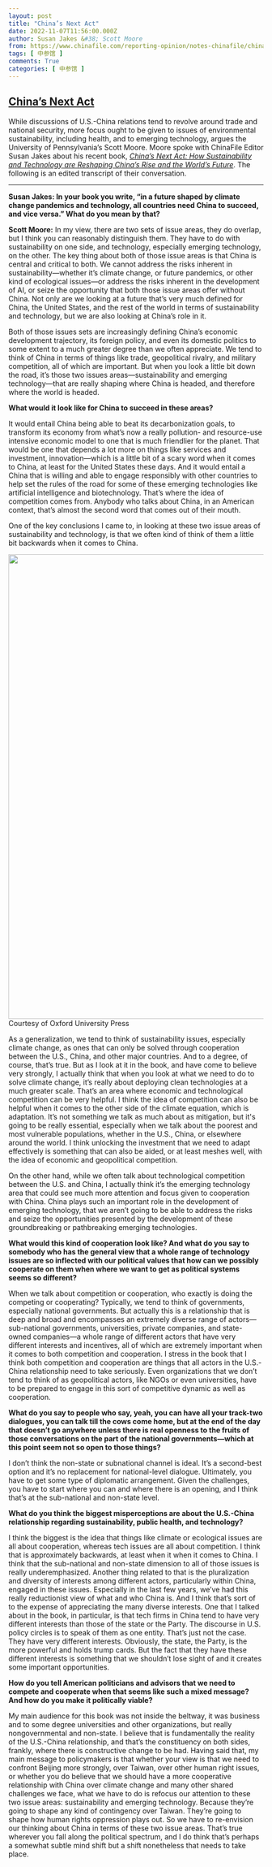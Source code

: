 ```yaml
---
layout: post
title: "China’s Next Act"
date: 2022-11-07T11:56:00.000Z
author: Susan Jakes &#38; Scott Moore
from: https://www.chinafile.com/reporting-opinion/notes-chinafile/chinas-next-act
tags: [ 中参馆 ]
comments: True
categories: [ 中参馆 ]
---
```

<!--1667822160000-->
[China’s Next Act](https://www.chinafile.com/reporting-opinion/notes-chinafile/chinas-next-act)
------

<div>
<div class="content">    <div class="field field-name-body field-type-text-with-summary field-label-hidden">      <p>While discussions of U.S.-China relations tend to revolve around trade and national security, more focus ought to be given to issues of environmental sustainability, including health, and to emerging technology, argues the University of Pennsylvania’s Scott Moore. Moore spoke with ChinaFile Editor Susan Jakes about his recent book, <em><a href="https://global.oup.com/academic/product/chinas-next-act-9780197603994?cc=us&lang=en&" target="_blank" rel="nofollow">China’s Next Act: How Sustainability and Technology are Reshaping China’s Rise and the World’s Future</a></em>. The following is an edited transcript of their conversation.</p><hr><p><strong>Susan Jakes: In your book you write, “in a future shaped by climate change pandemics and technology, all countries need China to succeed, and vice versa.” What do you mean by that?</strong></p><p><strong>Scott Moore:</strong> In my view, there are two sets of issue areas, they do overlap, but I think you can reasonably distinguish them. They have to do with sustainability on one side, and technology, especially emerging technology, on the other. The key thing about both of those issue areas is that China is central and critical to both. We cannot address the risks inherent in sustainability—whether it’s climate change, or future pandemics, or other kind of ecological issues—or address the risks inherent in the development of AI, or seize the opportunity that both those issue areas offer without China. Not only are we looking at a future that’s very much defined for China, the United States, and the rest of the world in terms of sustainability and technology, but we are also looking at China’s role in it.</p><p>Both of those issues sets are increasingly defining China’s economic development trajectory, its foreign policy, and even its domestic politics to some extent to a much greater degree than we often appreciate. We tend to think of China in terms of things like trade, geopolitical rivalry, and military competition, all of which are important. But when you look a little bit down the road, it’s those two issues areas—sustainability and emerging technology—that are really shaping where China is headed, and therefore where the world is headed.</p><p><strong>What would it look like for China to succeed in these areas?</strong></p><p>It would entail China being able to beat its decarbonization goals, to transform its economy from what’s now a really pollution- and resource-use intensive economic model to one that is much friendlier for the planet. That would be one that depends a lot more on things like services and investment, innovation—which is a little bit of a scary word when it comes to China, at least for the United States these days. And it would entail a China that is willing and able to engage responsibly with other countries to help set the rules of the road for some of these emerging technologies like artificial intelligence and biotechnology. That’s where the idea of competition comes from. Anybody who talks about China, in an American context, that’s almost the second word that comes out of their mouth.</p><p>One of the key conclusions I came to, in looking at these two issue areas of sustainability and technology, is that we often kind of think of them a little bit backwards when it comes to China.</p><p></p><div class="view view-photo-embed view-id-photo_embed view-display-id-panel_pane_3 visual-box view-dom-id-2a7bea0d024e4181f5cb76e9ac104a2b grid-4 photo-object">                  <div class="views-field views-field-field-common-system-photo">        <div class="field-content"><a href="https://www.chinafile.com/sites/default/files/assets/images/photo/system/chinas_next_act_book_cover.jpg" title="China’s Next Act Book Cover" class="colorbox" data-colorbox-gallery="gallery-node-54346-dZabgHvO2Ws" data-cbox-img-attrs="{"title": "", "alt": ""}"><img src="https://www.chinafile.com/sites/default/files/styles/medium/public/assets/images/photo/system/chinas_next_act_book_cover.jpg?itok=U5ekDFYl" width="620" height="915" alt title referrerpolicy="no-referrer"></a></div>  </div>    <div class="views-field views-field-field-common-system-credit">        <div class="field-content photo-credit img-credit">Courtesy of Oxford University Press</div>  </div>            </div><p>As a generalization, we tend to think of sustainability issues, especially climate change, as ones that can only be solved through cooperation between the U.S., China, and other major countries. And to a degree, of course, that’s true. But as I look at it in the book, and have come to believe very strongly, I actually think that when you look at what we need to do to solve climate change, it’s really about deploying clean technologies at a much greater scale. That’s an area where economic and technological competition can be very helpful. I think the idea of competition can also be helpful when it comes to the other side of the climate equation, which is adaptation. It’s not something we talk as much about as mitigation, but it's going to be really essential, especially when we talk about the poorest and most vulnerable populations, whether in the U.S., China, or elsewhere around the world. I think unlocking the investment that we need to adapt effectively is something that can also be aided, or at least meshes well, with the idea of economic and geopolitical competition.</p><p>On the other hand, while we often talk about technological competition between the U.S. and China, I actually think it’s the emerging technology area that could see much more attention and focus given to cooperation with China. China plays such an important role in the development of emerging technology, that we aren’t going to be able to address the risks and seize the opportunities presented by the development of these groundbreaking or pathbreaking emerging technologies.</p><p><strong>What would this kind of cooperation look like? And what do you say to somebody who has the general view that a whole range of technology issues are so inflected with our political values that how can we possibly cooperate on them when where we want to get as political systems seems so different?</strong></p><p>When we talk about competition or cooperation, who exactly is doing the competing or cooperating? Typically, we tend to think of governments, especially national governments. But actually this is a relationship that is deep and broad and encompasses an extremely diverse range of actors—sub-national governments, universities, private companies, and state-owned companies—a whole range of different actors that have very different interests and incentives, all of which are extremely important when it comes to both competition and cooperation. I stress in the book that I think both competition and cooperation are things that all actors in the U.S.-China relationship need to take seriously. Even organizations that we don’t tend to think of as geopolitical actors, like NGOs or even universities, have to be prepared to engage in this sort of competitive dynamic as well as cooperation.</p><p><strong>What do you say to people who say, yeah, you can have all your track-two dialogues, you can talk till the cows come home, but at the end of the day that doesn’t go anywhere unless there is real openness to the fruits of those conversations on the part of the national governments—which at this point seem not so open to those things?</strong></p><p>I don’t think the non-state or subnational channel is ideal. It’s a second-best option and it’s no replacement for national-level dialogue. Ultimately, you have to get some type of diplomatic arrangement. Given the challenges, you have to start where you can and where there is an opening, and I think that’s at the sub-national and non-state level.</p><p><strong>What do you think the biggest misperceptions are about the U.S.-China relationship regarding sustainability, public health, and technology?</strong></p><p>I think the biggest is the idea that things like climate or ecological issues are all about cooperation, whereas tech issues are all about competition. I think that is approximately backwards, at least when it when it comes to China. I think that the sub-national and non-state dimension to all of those issues is really underemphasized. Another thing related to that is the pluralization and diversity of interests among different actors, particularly within China, engaged in these issues. Especially in the last few years, we’ve had this really reductionist view of what and who China is. And I think that’s sort of to the expense of appreciating the many diverse interests. One that I talked about in the book, in particular, is that tech firms in China tend to have very different interests than those of the state or the Party. The discourse in U.S. policy circles is to speak of them as one entity. That’s just not the case. They have very different interests. Obviously, the state, the Party, is the more powerful and holds trump cards. But the fact that they have these different interests is something that we shouldn’t lose sight of and it creates some important opportunities.</p><p><strong>How do you tell American politicians and advisors that we need to compete and cooperate when that seems like such a mixed message? And how do you make it politically viable?</strong></p><p>My main audience for this book was not inside the beltway, it was business and to some degree universities and other organizations, but really nongovernmental and non-state. I believe that is fundamentally the reality of the U.S.-China relationship, and that’s the constituency on both sides, frankly, where there is constructive change to be had. Having said that, my main message to policymakers is that whether your view is that we need to confront Beijing more strongly, over Taiwan, over other human right issues, or whether you do believe that we should have a more cooperative relationship with China over climate change and many other shared challenges we face, what we have to do is refocus our attention to these two issue areas: sustainability and emerging technology. Because they’re going to shape any kind of contingency over Taiwan. They’re going to shape how human rights oppression plays out. So we have to re-envision our thinking about China in terms of these two issue areas. That’s true wherever you fall along the political spectrum, and I do think that’s perhaps a somewhat subtle mind shift but a shift nonetheless that needs to take place.</p>  </div>  </div>
</div>
